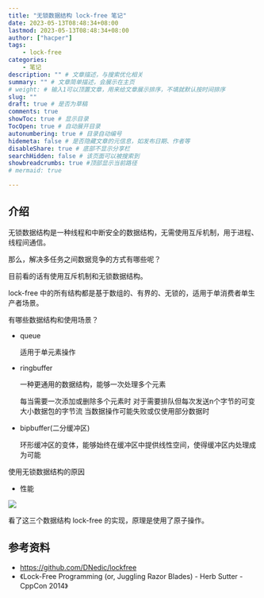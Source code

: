 ```yaml
---
title: "无锁数据结构 lock-free 笔记"
date: 2023-05-13T08:48:34+08:00
lastmod: 2023-05-13T08:48:34+08:00
author: ["hacper"]
tags:
    - lock-free
categories:
    - 笔记
description: "" # 文章描述，与搜索优化相关
summary: "" # 文章简单描述，会展示在主页
# weight: # 输入1可以顶置文章，用来给文章展示排序，不填就默认按时间排序
slug: ""
draft: true # 是否为草稿
comments: true
showToc: true # 显示目录
TocOpen: true # 自动展开目录
autonumbering: true # 目录自动编号
hidemeta: false # 是否隐藏文章的元信息，如发布日期、作者等
disableShare: true # 底部不显示分享栏
searchHidden: false # 该页面可以被搜索到
showbreadcrumbs: true #顶部显示当前路径
# mermaid: true

---
```


## 介绍

无锁数据结构是一种线程和中断安全的数据结构，无需使用互斥机制，用于进程、线程间通信。

那么，解决多任务之间数据竞争的方式有哪些呢？

目前看的话有使用互斥机制和无锁数据结构。

lock-free 中的所有结构都是基于数组的、有界的、无锁的，适用于单消费者单生产者场景。

有哪些数据结构和使用场景？

- queue

  适用于单元素操作

- ringbuffer

  一种更通用的数据结构，能够一次处理多个元素

  每当需要一次添加或删除多个元素时
  对于需要排队但每次发送n个字节的可变大小数据包的字节流
  当数据操作可能失败或仅使用部分数据时

- bipbuffer(二分缓冲区)

  环形缓冲区的变体，能够始终在缓冲区中提供线性空间，使得缓冲区内处理成为可能



使用无锁数据结构的原因

- 性能

![](https://jsd.cdn.zzko.cn/gh/hacperme/picx_hosting@master/20210507/image-20230513094637948.20qv3ct73slc.webp)

看了这三个数据结构 lock-free 的实现，原理是使用了原子操作。



## 参考资料

- https://github.com/DNedic/lockfree
- 《Lock-Free Programming (or, Juggling Razor Blades) - Herb Sutter - CppCon 2014》